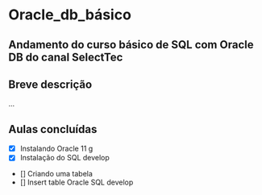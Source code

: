 # Oracle_db_básico


## Andamento do curso básico de SQL com Oracle DB do canal SelectTec

## Breve descrição
...



## Aulas concluídas
- [X] Instalando Oracle 11 g
- [X] Instalação do SQL develop
- [] Criando uma tabela
- [] Insert table Oracle SQL develop

